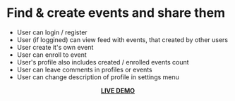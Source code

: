 # Find & create events and share them
  
* User can login / register
* User (if loggined) can view feed with events, that created by other users
* User create it's own event
* User can enroll to event
* User's profile also includes created / enrolled events count
* User can leave comments in profiles or events
* User can change description of profile in settings menu
<p align="center"><a href="https://tekkenthuuug.github.io/find-party/"><strong>LIVE DEMO</strong></a></p>
